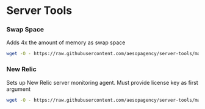 # Server Tools

### Swap Space

Adds 4x the amount of memory as swap space

```bash
wget -O - https://raw.githubusercontent.com/aesopagency/server-tools/master/swap | bash
```

### New Relic

Sets up New Relic server monitoring agent. Must provide license key as first argument

```bash
wget -O - https://raw.githubusercontent.com/aesopagency/server-tools/master/newrelic | bash -s {{key}}
```
